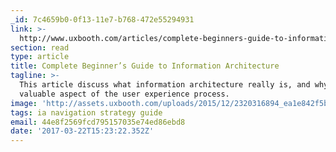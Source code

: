 ```yaml
---
_id: 7c4659b0-0f13-11e7-b768-472e55294931
link: >-
  http://www.uxbooth.com/articles/complete-beginners-guide-to-information-architecture/
section: read
type: article
title: Complete Beginner’s Guide to Information Architecture
tagline: >-
  This article discuss what information architecture really is, and why it’s a
  valuable aspect of the user experience process.
image: 'http://assets.uxbooth.com/uploads/2015/12/2320316894_ea1e842f5b_z.jpg'
tags: ia navigation strategy guide
email: 44e8f2569fcd795157035e74ed86ebd8
date: '2017-03-22T15:23:22.352Z'
---
```

